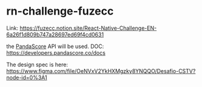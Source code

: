 # rn-challenge-fuzecc

Link: https://fuzecc.notion.site/React-Native-Challenge-EN-6a26f1d809b747a28697ed69f4cd0631

the [PandaScore](https://pandascore.co/) API will be used.
DOC: https://developers.pandascore.co/docs

The design spec is here: https://www.figma.com/file/OeNVxV2YkHXMgzky8YNQQO/Desafio-CSTV?node-id=0%3A1

